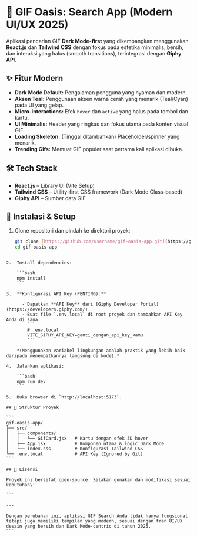 # 💫 GIF Oasis: Search App (Modern UI/UX 2025)

Aplikasi pencarian GIF **Dark Mode-first** yang dikembangkan menggunakan **React.js** dan **Tailwind CSS** dengan fokus pada estetika minimalis, bersih, dan interaksi yang halus (smooth transitions), terintegrasi dengan **Giphy API**.

## ✨ Fitur Modern

- **Dark Mode Default:** Pengalaman pengguna yang nyaman dan modern.
- **Aksen Teal:** Penggunaan aksen warna cerah yang menarik (Teal/Cyan) pada UI yang gelap.
- **Micro-interactions:** Efek `hover` dan `active` yang halus pada tombol dan kartu.
- **UI Minimalis:** Header yang ringkas dan fokus utama pada konten visual GIF.
- **Loading Skeleton:** (Tinggal ditambahkan) Placeholder/spinner yang menarik.
- **Trending Gifs:** Memuat GIF populer saat pertama kali aplikasi dibuka.

## 🛠️ Tech Stack

- **React.js** – Library UI (Vite Setup)
- **Tailwind CSS** – Utility-first CSS framework (Dark Mode Class-based)
- **Giphy API** – Sumber data GIF

## 🚀 Instalasi & Setup

1. Clone repositori dan pindah ke direktori proyek:
   ```bash
   git clone [https://github.com/username/gif-oasis-app.git](https://github.com/username/gif-oasis-app.git)
   cd gif-oasis-app
   ```

````

2.  Install dependencies:

    ```bash
    npm install
    ```

3.  **Konfigurasi API Key (PENTING):**

      - Dapatkan **API Key** dari [Giphy Developer Portal](https://developers.giphy.com/).
      - Buat file `.env.local` di root proyek dan tambahkan API Key Anda di sana:
        ```
        # .env.local
        VITE_GIPHY_API_KEY=ganti_dengan_api_key_kamu
        ```

    *(Menggunakan variabel lingkungan adalah praktik yang lebih baik daripada menempatkannya langsung di kode).*

4.  Jalankan aplikasi:

    ```bash
    npm run dev
    ```

5.  Buka browser di `http://localhost:5173`.

## 📁 Struktur Proyek

```
gif-oasis-app/
├── src/
│   ├── components/
│   │   └── GifCard.jsx   # Kartu dengan efek 3D hover
│   ├── App.jsx           # Komponen utama & logic Dark Mode
│   └── index.css         # Konfigurasi Tailwind CSS
└── .env.local            # API Key (Ignored by Git)
```

## 📝 Lisensi

Proyek ini bersifat open-source. Silakan gunakan dan modifikasi sesuai kebutuhan\!

```

---

Dengan perubahan ini, aplikasi GIF Search Anda tidak hanya fungsional tetapi juga memiliki tampilan yang modern, sesuai dengan tren UI/UX desain yang bersih dan Dark Mode-centric di tahun 2025.
```
````

